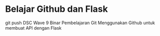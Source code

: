 # Belajar Github dan Flask
git push 
DSC Wave 9 Binar
Pembelajaran Git Menggunakan Github untuk membuat API dengan Flask
